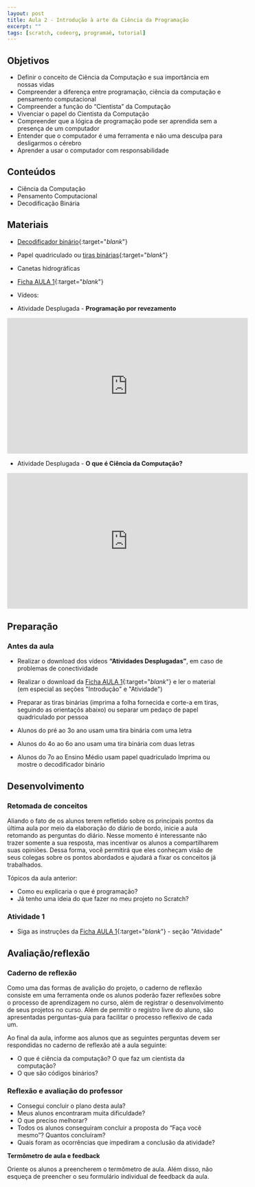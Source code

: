 ```yaml
---
layout: post
title: Aula 2 - Introdução à arte da Ciência da Programação
excerpt: ""
tags: [scratch, codeorg, programaê, tutorial]
---
```



## Objetivos

- Definir o conceito de Ciência da Computação e sua importância em nossas vidas
- Compreender a diferença entre programação, ciência da computação e pensamento computacional
- Compreender a função do “Cientista” da Computação
- Vivenciar o papel do Cientista da Computação
- Compreender que a lógica de programação pode ser aprendida sem a presença de um computador
- Entender que o computador é uma ferramenta e não uma desculpa para desligarmos o cérebro
- Aprender a usar o computador com responsabilidade

## Conteúdos
- Ciência da Computação
- Pensamento Computacional
- Decodificação Binária

## Materiais
- [Decodificador binário](/blocos/pdf/Decodificador.pdf){:target="_blank_"}
- Papel quadriculado ou
[tiras binárias](/blocos/pdf/TirasBinarias.pdf){:target="_blank_"}
- Canetas hidrográficas
- [Ficha AULA 1](/blocos/pdf/Ficha%201-IntroducaoCienciadaComputacao.pdf){:target="_blank_"}

- Vídeos:
 - Atividade Desplugada - **Programação por revezamento**

 <iframe width="560" height="315" src="https://www.youtube.com/embed/FFpvtooUrzg" frameborder="0" allowfullscreen></iframe>


 - Atividade Desplugada - **O que é Ciência da Computação?**

 <iframe width="560" height="315" src="https://www.youtube.com/embed/HsXaVV6fFDY" frameborder="0" allowfullscreen></iframe>

## Preparação

### Antes da aula

 - Realizar o download dos vídeos **“Atividades Desplugadas”**, em caso de problemas de conectividade
 - Realizar o download da [Ficha AULA 1](/blocos/pdf/Ficha%201-IntroducaoCienciadaComputacao.pdf){:target="_blank_"} e ler o material (em especial as seções "Introdução" e "Atividade")
 - Preparar as tiras binárias (imprima a folha fornecida e corte-a em tiras, seguindo as orientaçõs abaixo) ou separar um pedaço de papel quadriculado por pessoa

  -  Alunos do pré ao 3o ano usam uma tira binária com uma letra

  - Alunos do 4o ao 6o ano usam uma tira binária com duas letras

  - Alunos do 7o ao Ensino Médio usam papel quadriculado
Imprima ou mostre o decodificador binário


## Desenvolvimento

### Retomada de conceitos

Aliando o fato de os alunos terem refletido sobre os principais pontos da última aula por meio da elaboração do diário de bordo, inicie a aula retomando  as perguntas do diário. Nesse momento é interessante não trazer somente a sua resposta, mas incentivar os alunos a compartilharem suas opiniões. Dessa forma, você permitirá que eles conheçam visão de seus colegas sobre os pontos abordados e ajudará a fixar os conceitos já trabalhados.

Tópicos da aula anterior:
- Como eu explicaria o que é programação?
- Já tenho uma ideia do que fazer no meu projeto no Scratch?

### Atividade 1
 - Siga as instruções da [Ficha AULA 1](/blocos/pdf/Ficha%201-IntroducaoCienciadaComputacao.pdf){:target="_blank_"} - seção "Atividade"


## Avaliação/reflexão

### Caderno de reflexão

Como uma das formas de avalição do projeto, o caderno de reflexão consiste em uma ferramenta onde os alunos poderão fazer reflexões sobre o processo de aprendizagem no curso, além de registrar o desenvolvimento de seus projetos no curso.
Além de permitir o registro livre do aluno, são apresentadas perguntas-guia para facilitar o processo reflexivo de cada um.

Ao final da aula, informe aos alunos que as seguintes perguntas devem ser respondidas no caderno de reflexão até a aula seguinte:

- O que é ciência da computação? O que faz um cientista da computação?
- O que são códigos binários?

### Reflexão e avaliação do professor

 - Consegui concluir o plano desta aula?
 - Meus alunos encontraram muita dificuldade?
 - O que preciso melhorar?
 - Todos os alunos conseguiram concluir a proposta do “Faça você mesmo”? Quantos concluíram?
 - Quais foram as ocorrências que impediram a conclusão da atividade?

 **Termômetro de aula e feedback**

 Oriente os alunos a preencherem o termômetro de aula. Além disso, não esqueça de preencher o seu formulário individual de feedback da aula.
